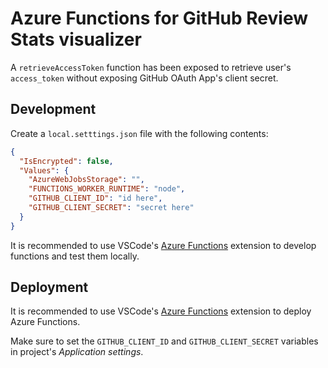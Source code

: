 # Azure Functions for GitHub Review Stats visualizer

A `retrieveAccessToken` function has been exposed to retrieve user's `access_token` without exposing
GitHub OAuth App's client secret.

## Development

Create a `local.setttings.json` file with the following contents:

```json
{
  "IsEncrypted": false,
  "Values": {
    "AzureWebJobsStorage": "",
    "FUNCTIONS_WORKER_RUNTIME": "node",
    "GITHUB_CLIENT_ID": "id here",
    "GITHUB_CLIENT_SECRET": "secret here"
  }
}
```

It is recommended to use VSCode's [Azure Functions](https://marketplace.visualstudio.com/items?itemName=ms-azuretools.vscode-azurefunctions)
extension to develop functions and test them locally.

## Deployment

It is recommended to use VSCode's [Azure Functions](https://marketplace.visualstudio.com/items?itemName=ms-azuretools.vscode-azurefunctions)
extension to deploy Azure Functions.

Make sure to set the `GITHUB_CLIENT_ID` and `GITHUB_CLIENT_SECRET` variables in project's
_Application settings_.
